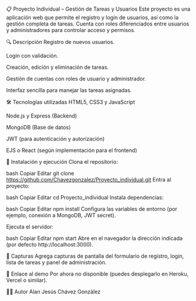 📋 Proyecto Individual – Gestión de Tareas y Usuarios
Este proyecto es una aplicación web que permite el registro y login de usuarios, así como la gestión completa de tareas. Cuenta con roles diferenciados entre usuarios y administradores para controlar acceso y permisos.

🔍 Descripción
Registro de nuevos usuarios.

Login con validación.

Creación, edición y eliminación de tareas.

Gestión de cuentas con roles de usuario y administrador.

Interfaz sencilla para manejar las tareas asignadas.

🛠️ Tecnologías utilizadas
HTML5, CSS3 y JavaScript

Node.js y Express (Backend)

MongoDB (Base de datos)

JWT (para autenticación y autorización)

EJS o React (según implementación para el frontend)

🚀 Instalación y ejecución
Clona el repositorio:

bash
Copiar
Editar
git clone https://github.com/Chavezgonzalez/Proyecto_individual.git
Entra al proyecto:

bash
Copiar
Editar
cd Proyecto_individual
Instala dependencias:

bash
Copiar
Editar
npm install
Configura las variables de entorno (por ejemplo, conexión a MongoDB, JWT secret).

Ejecuta el servidor:

bash
Copiar
Editar
npm start
Abre en el navegador la dirección indicada (por defecto http://localhost:3000).

📸 Capturas
Agrega capturas de pantalla del formulario de registro, login, lista de tareas y panel de administración.

🔗 Enlace al demo
Por ahora no disponible (puedes desplegarlo en Heroku, Vercel o similar).

👨‍💻 Autor
Alan Jesús Chávez González
